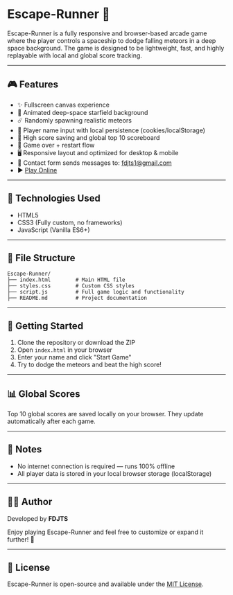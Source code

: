 # Escape-Runner 🚀

Escape-Runner is a fully responsive and browser-based arcade game where the player controls a spaceship to dodge falling meteors in a deep space background. The game is designed to be lightweight, fast, and highly replayable with local and global score tracking.

---

## 🎮 Features

* ✨ Fullscreen canvas experience
* 🌌 Animated deep-space starfield background
* ☄️ Randomly spawning realistic meteors
* 👤 Player name input with local persistence (cookies/localStorage)
* 🧠 High score saving and global top 10 scoreboard
* 🔁 Game over + restart flow
* 🖥️ Responsive layout and optimized for desktop & mobile
* 📩 Contact form sends messages to: [fdjts1@gmail.com](mailto:fdjts1@gmail.com)
* ▶️ [Play Online](https://fdjts.github.io/Escape-Runner/)

---

## 🧩 Technologies Used

* HTML5
* CSS3 (Fully custom, no frameworks)
* JavaScript (Vanilla ES6+)

---

## 📁 File Structure

```
Escape-Runner/
├── index.html        # Main HTML file
├── styles.css        # Custom CSS styles
├── script.js         # Full game logic and functionality
├── README.md         # Project documentation
```

---

## 🚀 Getting Started

1. Clone the repository or download the ZIP
2. Open `index.html` in your browser
3. Enter your name and click "Start Game"
4. Try to dodge the meteors and beat the high score!

---

## 📊 Global Scores

Top 10 global scores are saved locally on your browser. They update automatically after each game.

---

## 📌 Notes

* No internet connection is required — runs 100% offline
* All player data is stored in your local browser storage (localStorage)

---

## 👨‍💻 Author

Developed by **FDJTS**

Enjoy playing Escape-Runner and feel free to customize or expand it further! 🚀

---

## 📜 License

Escape-Runner is open-source and available under the [MIT License](https://opensource.org/licenses/MIT).
